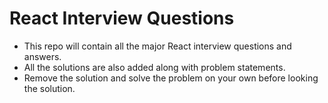# React Interview Questions

- This repo will contain all the major React interview questions and answers.
- All the solutions are also added along with problem statements.
- Remove the solution and solve the problem on your own before looking the solution.
